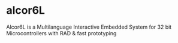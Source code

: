 alcor6L
=======

Alcor6L is a Multilanguage Interactive Embedded System for 32 bit Microcontrollers with RAD &amp; fast prototyping